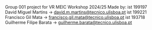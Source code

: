Group 001 project for VR MEIC Workshop 2024/25
Made by:
ist 199197 David Miguel Martins -> david.m.martins@tecnico.ulisboa.pt
ist 199221 Francisco Gil Mata -> francisco.gil.mata@tecnico.ulisboa.pt
ist 193718 Guilherme Filipe Barata -> guilherme.barata@tecnico.ulisboa.pt

